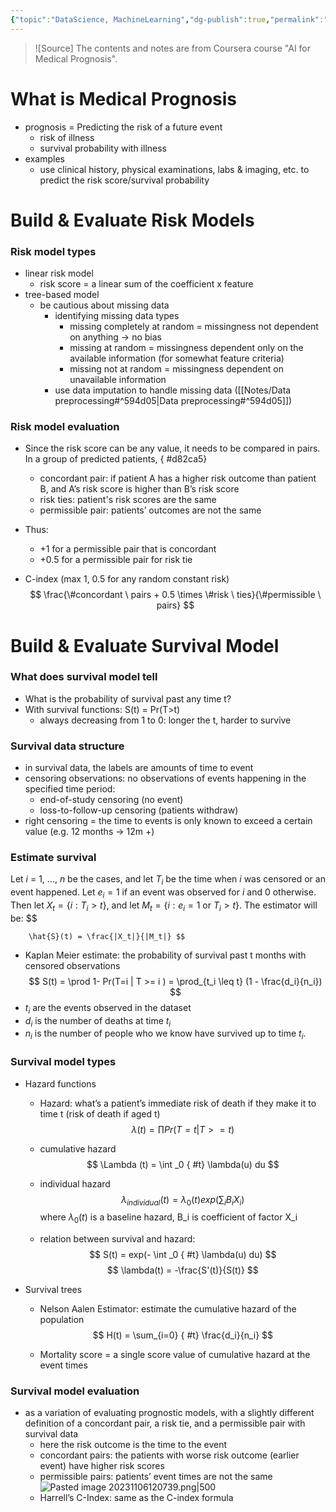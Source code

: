 ```yaml
---
{"topic":"DataScience, MachineLearning","dg-publish":true,"permalink":"/Notes/AI for Medical Prognosis/","dgPassFrontmatter":true,"noteIcon":""}
---
```




>![Source]
>The contents and notes are from Coursera course "AI for Medical Prognosis".

# What is Medical Prognosis 
- prognosis = Predicting the risk of a future event
    - risk of illness
    - survival probability with illness
- examples
    - use clinical history, physical examinations, labs & imaging, etc. to predict the risk score/survival probability

# Build & Evaluate Risk Models
### Risk model types
- linear risk model
	- risk score = a linear sum of the coefficient x feature
- tree-based model
	- be cautious about missing data
		- identifying missing data types
		    - missing completely at random = missingness not dependent on anything → no bias
		    - missing at random  = missingness dependent only on the available information (for somewhat feature criteria)
		    - missing not at random = missingness dependent on unavailable information
		- use data imputation to handle missing data ([[Notes/Data preprocessing#^594d05\|Data preprocessing#^594d05]])
### Risk model evaluation
- Since the risk score can be any value, it needs to be compared in pairs. In a group of predicted patients, 
{ #d82ca5}

	- concordant pair: if patient A has a higher risk outcome than patient B, and A’s risk score is higher than B’s risk score  
	- risk ties: patient's risk scores are the same  
	- permissible pair: patients’ outcomes are not the same
- Thus:
    - +1 for a permissible pair that is concordant
    - +0.5 for a permissible pair for risk tie
- C-index (max 1, 0.5 for any random constant risk)
    $$ \frac{\#concordant \ pairs + 0.5 \times \#risk \ ties}{\#permissible \ pairs} $$

# Build & Evaluate Survival Model
### What does survival model tell 
- What is the probability of survival past any time t?
- With survival functions: S(t) = Pr(T>t)
    - always decreasing from 1 to 0: longer the t, harder to survive
### Survival data structure
- in survival data, the labels are amounts of time to event
- censoring observations: no observations of events happening in the specified time period:
	- end-of-study censoring (no event)
	- loss-to-follow-up censoring (patients withdraw)
- right censoring = the time to events is only known to exceed a certain value (e.g. 12 months → 12m +)
### Estimate survival 
Let $i$ = 1, ..., $n$ be the cases, and let $T_i$ be the time when $i$ was censored or an event happened. Let $e_i= 1$ if an event was observed for $i$ and 0 otherwise. Then let $X_t = \{i : T_i > t\}$, and let $M_t = \{i : e_i = 1 \text{ or } T_i > t\}$. The estimator will be:  $$
        
        \hat{S}(t) = \frac{|X_t|}{|M_t|} $$
- Kaplan Meier estimate: the probability of survival past t months with censored observations  $$ S(t) = \prod 1- Pr(T=i | T >= i ) = \prod_{t_i \leq t} (1 - \frac{d_i}{n_i}) $$
- $t_i$ are the events observed in the dataset 
- $d_i$ is the number of deaths at time $t_i$
- $n_i$ is the number of people who we know have survived up to time $t_i$.
### Survival model types
- Hazard functions
	- Hazard: what’s a patient’s immediate risk of death if they make it to time t (risk of death if aged t)
        $$ \lambda (t) = \prod Pr(T=t | T >= t ) $$
	- cumulative hazard $$ \Lambda (t) = \int _0
{ #t}
 \lambda(u) du $$
	- individual hazard $$ \lambda_{individual} (t) = \lambda_{0} (t) exp (\sum_i {B_i X_i}) $$ where $\lambda_0(t)$ is a baseline hazard, B_i is coefficient of factor X_i
    
	- relation between survival and hazard: $$ S(t) = exp(- \int _0
{ #t}
 \lambda(u) du) $$
    $$ \lambda(t) = -\frac{S'(t)}{S(t)} $$
- Survival trees
	- Nelson Aalen Estimator: estimate the cumulative hazard of the population
	$$
	H(t) = \sum_{i=0}
{ #t}
 \frac{d_i}{n_i}
	$$
	
	- Mortality score = a single score value of cumulative hazard at the event times
### Survival model evaluation
- as a variation of evaluating prognostic models, with a slightly different definition of a concordant pair, a risk tie, and a permissible pair with survival data
    - here the risk outcome is the time to the event
    - concordant pairs: the patients with worse risk outcome (earlier event) have higher risk scores
    - permissible pairs: patients’ event times are not the same
        ![Pasted image 20231106120739.png|500](/img/user/assets/Pasted%20image%2020231106120739.png)
    - Harrell’s C-Index: same as the C-index formula